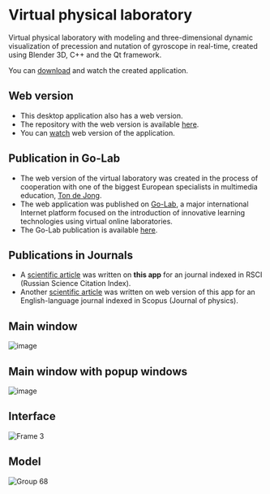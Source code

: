 # Virtual physical laboratory
Virtual physical laboratory with  modeling and three-dimensional dynamic visualization of precession and nutation of gyroscope in real-time, created using Blender 3D, C++ and the Qt framework.

You can <a href="https://github.com/igor-muram/Physics/raw/master/Charts/Publish/Прецессия%20и%20нутация%20гироскопа.exe" target="_blank">download</a> and watch the created application.

## Web version

<ul>
  <li>This desktop application also has a web version.</li>
  <li>The repository with the web version is available <a href="https://github.com/igor-muram/WebPhysics" target="_blank">here</a>.</li>
  <li>You can <a href="https://golab.nstu.ru" target="_blank">watch</a> web version of the application.</li>
</ul>
  
## Publication in Go-Lab

<ul>
  <li>The web version of the virtual laboratory was created in the process of cooperation with one of the biggest European specialists in multimedia education, <a href="https://people.utwente.nl/a.j.m.dejong" target="_blank">Ton de Jong</a>.</li>
  <li>The web application was published on <a href="https://www.golabz.eu" target="_blank">Go-Lab</a>, a major international Internet platform focused on the introduction of innovative learning technologies using virtual online laboratories.</li>
  <li>The Go-Lab publication is available <a href="https://www.golabz.eu/lab/modeling-of-gyroscope-precession-and-nutation" target="_blank">here</a>.</li>
</ul>
  
## Publications in Journals

<ul>
  <li>A <a href="https://storage.tusur.ru/files/131947/essu-19-part-2.pdf#page=171" target="_blank">scientific article</a> was written on <b>this app</b> for an journal indexed in RSCI (Russian Science Citation Index).</li>
  <li>Another <a href="https://iopscience.iop.org/article/10.1088/1742-6596/1488/1/012005/pdf" target="_blank">scientific article</a> was written on web version of this app for an English-language journal indexed in Scopus (Journal of physics).</li>
</ul>

## Main window

![image](https://user-images.githubusercontent.com/54866075/126540525-ac400bc9-398c-49db-91a1-16784abe6eb9.png)

## Main window with popup windows

![image](https://user-images.githubusercontent.com/54866075/126540952-de595ad2-459a-49bf-bc88-ec26c5cf86ae.png)

## Interface

![Frame 3](https://user-images.githubusercontent.com/54866075/126541190-e6c2bef3-4fc0-4108-b7c6-4d762931a027.png)

## Model

![Group 68](https://user-images.githubusercontent.com/54866075/126542346-24e7dcbf-50b0-4610-86f4-955d33e125a8.png)
